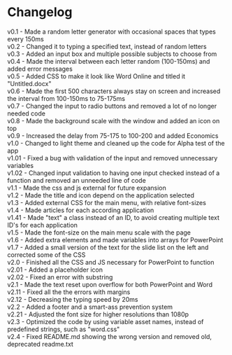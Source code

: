 # Changelog
v0.1 - Made a random letter generator with occasional spaces that types every 150ms  
v0.2 - Changed it to typing a specified text, instead of random letters  
v0.3 - Added an input box and multiple possible subjects to choose from  
v0.4 - Made the interval between each letter random (100-150ms) and added error messages  
v0.5 - Added CSS to make it look like Word Online and titled it "Untitled.docx"  
v0.6 - Made the first 500 characters always stay on screen and increased the interval  from 100-150ms to 75-175ms  
v0.7 - Changed the input to radio buttons and removed a lot of no longer needed code  
v0.8 - Made the background scale with the window and added an icon on top  
v0.9 - Increased the delay from 75-175 to 100-200 and added Economics  
v1.0 - Changed to light theme and cleaned up the code for Alpha test of the app  
v1.01 - Fixed a bug with validation of the input and removed unnecessary variables  
v1.02 - Changed input validation to having one input checked instead of a function and removed an unneeded line of code  
v1.1 - Made the css and js external for future expansion  
v1.2 - Made the title and icon depend on the application selected  
v1.3 - Added external CSS for the main menu, with relative font-sizes  
v1.4 - Made articles for each according application  
v1.41 - Made "text" a class instead of an ID, to avoid creating multiple text ID's for each application  
v1.5 - Made the font-size on the main menu scale with the page  
v1.6 - Added extra elements and made variables into arrays for PowerPoint  
v1.7 - Added a small version of the text for the slide list on the left and corrected some of the CSS  
v2.0 - Finished all the CSS and JS necessary for PowerPoint to function  
v2.01 - Added a placeholder icon  
v2.02 - Fixed an error with substring  
v2.1 - Made the text reset upon overflow for both PowerPoint and Word  
v2.11 - Fixed all the the errors with margins  
v2.12 - Decreasing the typing speed by 20ms  
v2.2 - Added a footer and a smart-ass prevention system  
v2.21 - Adjusted the font size for higher resolutions than 1080p  
v2.3 - Optimized the code by using variable asset names, instead of predefined strings, such as "word.css"  
v2.4 - Fixed README.md showing the wrong version and removed old, deprecated readme.txt
